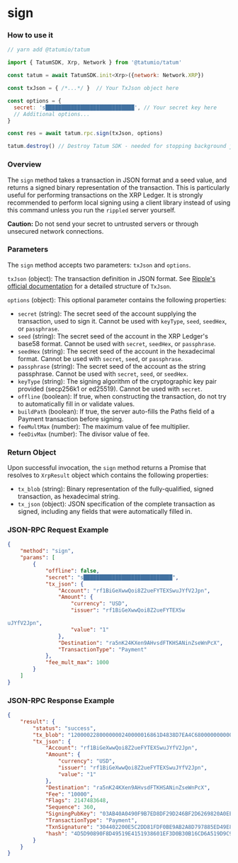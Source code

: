 # sign

### How to use it

```javascript
// yarn add @tatumio/tatum

import { TatumSDK, Xrp, Network } from '@tatumio/tatum'

const tatum = await TatumSDK.init<Xrp>({network: Network.XRP})

const txJson = { /*...*/ }  // Your TxJson object here

const options = {
  secret: 's████████████████████████████', // Your secret key here
  // Additional options...
}

const res = await tatum.rpc.sign(txJson, options)

tatum.destroy() // Destroy Tatum SDK - needed for stopping background jobs
```

### Overview

The `sign` method takes a transaction in JSON format and a seed value, and returns a signed binary representation of the transaction. This is particularly useful for performing transactions on the XRP Ledger. It is strongly recommended to perform local signing using a client library instead of using this command unless you run the `rippled` server yourself.

**Caution:** Do not send your secret to untrusted servers or through unsecured network connections.

### Parameters

The `sign` method accepts two parameters: `txJson` and `options`.

`txJson` (object): The transaction definition in JSON format. See [Ripple's official documentation](https://developers.ripple.com/transaction-formats.html) for a detailed structure of `TxJson`.

`options` (object): This optional parameter contains the following properties:

* `secret` (string): The secret seed of the account supplying the transaction, used to sign it. Cannot be used with `keyType`, `seed`, `seedHex`, or `passphrase`.
* `seed` (string): The secret seed of the account in the XRP Ledger's base58 format. Cannot be used with `secret`, `seedHex`, or `passphrase`.
* `seedHex` (string): The secret seed of the account in the hexadecimal format. Cannot be used with `secret`, `seed`, or `passphrase`.
* `passphrase` (string): The secret seed of the account as the string passphrase. Cannot be used with `secret`, `seed`, or `seedHex`.
* `keyType` (string): The signing algorithm of the cryptographic key pair provided (secp256k1 or ed25519). Cannot be used with `secret`.
* `offline` (boolean): If true, when constructing the transaction, do not try to automatically fill in or validate values.
* `buildPath` (boolean): If true, the server auto-fills the Paths field of a Payment transaction before signing.
* `feeMultMax` (number): The maximum value of fee multiplier.
* `feeDivMax` (number): The divisor value of fee.

### Return Object

Upon successful invocation, the `sign` method returns a Promise that resolves to `XrpResult` object which contains the following properties:

* `tx_blob` (string): Binary representation of the fully-qualified, signed transaction, as hexadecimal string.
* `tx_json` (object): JSON specification of the complete transaction as signed, including any fields that were automatically filled in.

### JSON-RPC Request Example

```json
{
    "method": "sign",
    "params": [
        {
            "offline": false,
            "secret": "s████████████████████████████",
            "tx_json": {
                "Account": "rf1BiGeXwwQoi8Z2ueFYTEXSwuJYfV2Jpn",
                "Amount": {
                    "currency": "USD",
                    "issuer": "rf1BiGeXwwQoi8Z2ueFYTEXSw

uJYfV2Jpn",
                    "value": "1"
                },
                "Destination": "ra5nK24KXen9AHvsdFTKHSANinZseWnPcX",
                "TransactionType": "Payment"
            },
            "fee_mult_max": 1000
        }
    ]
}
```

### JSON-RPC Response Example

```json
{
    "result": {
        "status": "success",
        "tx_blob": "1200002280000000240000016861D4838D7EA4C6800000000000000000000000000055534400000000004B4E9C06F24296074F7BC48F92A97916C6DC5EA9684000000000000002710732103AB40A0490F9B7ED8DF29D246BF2D6269820A0EE7742ACDD457BEA7C7D0931EDB7446304402200E5C2DD81FDF0BE9AB2A8D797885ED49E804DBF28E806604D878756410CA98B102203349581946B0DDA06B36B35DBC20EDA27552C1F167BCF5C6ECFF49C6A46F858081144B4E9C06F24296074F7BC48F92A97916C6DC5EA983143E9D4A2B8AA0780F682D136F7A56D6724EF53754",
        "tx_json": {
            "Account": "rf1BiGeXwwQoi8Z2ueFYTEXSwuJYfV2Jpn",
            "Amount": {
                "currency": "USD",
                "issuer": "rf1BiGeXwwQoi8Z2ueFYTEXSwuJYfV2Jpn",
                "value": "1"
            },
            "Destination": "ra5nK24KXen9AHvsdFTKHSANinZseWnPcX",
            "Fee": "10000",
            "Flags": 2147483648,
            "Sequence": 360,
            "SigningPubKey": "03AB40A0490F9B7ED8DF29D246BF2D6269820A0EE7742ACDD457BEA7C7D0931EDB",
            "TransactionType": "Payment",
            "TxnSignature": "304402200E5C2DD81FDF0BE9AB2A8D797885ED49E804DBF28E806604D878756410CA98B102203349581946B0DDA06B36B35DBC20EDA27552C1F167BCF5C6ECFF49C6A46F8580",
            "hash": "4D5D90890F8D49519E4151938601EF3D0B30B16CD6A519D9C99102C9FA77F7E0"
        }
    }
}
```

